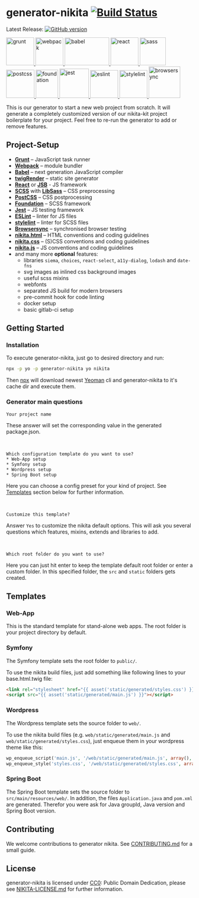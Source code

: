 # generator-nikita [![Build Status](https://secure.travis-ci.org/nikita-kit/generator-nikita.png?branch=master)](https://travis-ci.org/nikita-kit/generator-nikita)

Latest Release: [![GitHub version](https://badge.fury.io/gh/nikita-kit%2Fgenerator-nikita.png)](https://github.com/nikita-kit/generator-nikita/releases)

<a href="http://gruntjs.com/">
    <img height="75" src="https://cdn.rawgit.com/nikita-kit/generator-nikita/master/img/grunt.svg" alt="grunt">
</a>
<a href="https://webpack.js.org/">
    <img height="75" src="https://cdn.rawgit.com/nikita-kit/generator-nikita/master/img/webpack.svg" alt="webpack">
</a>
<a href="https://babeljs.io/">
    <img height="75" width="120" src="https://cdn.rawgit.com/nikita-kit/generator-nikita/master/img/babel.svg" alt="babel">
</a>
<a href="https://reactjs.org/">
    <img height="75" src="https://cdn.rawgit.com/nikita-kit/generator-nikita/master/img/react.svg" alt="react">
</a>
<a href="https://github.com/sass/node-sass">
    <img height="75" width="70" src="https://cdn.rawgit.com/nikita-kit/generator-nikita/master/img/node-sass.svg" alt="sass">
</a>
<a href="http://postcss.org/">
    <img height="76" src="https://cdn.rawgit.com/nikita-kit/generator-nikita/master/img/postcss.svg" alt="postcss">
</a>
<a href="https://foundation.zurb.com/sites.html">
    <img height="76" width="60" src="https://cdn.rawgit.com/nikita-kit/generator-nikita/master/img/foundation.svg" alt="foundation">
</a>
<a href="https://facebook.github.io/jest/">
    <img height="79" src="https://cdn.rawgit.com/nikita-kit/generator-nikita/master/img/jest.svg" alt="jest">
</a>
<a href="http://eslint.org/">
    <img height="75" src="https://cdn.rawgit.com/nikita-kit/generator-nikita/master/img/eslint.svg" alt="eslint">
</a>
<a href="https://stylelint.io/">
    <img height="75" src="https://cdn.rawgit.com/nikita-kit/generator-nikita/master/img/stylelint.svg" alt="stylelint">
</a>
<a href="https://browsersync.io/">
    <img height="85" src="https://cdn.rawgit.com/nikita-kit/generator-nikita/master/img/browsersync.svg" alt="browsersync">
</a>


This is our generator to start a new web project from scratch.
It will generate a completely customized version of our nikita-kit project boilerplate for your project.
Feel free to re-run the generator to add or remove features.


## Project-Setup

- [__Grunt__](http://gruntjs.com/) – JavaScript task runner
- [__Webpack__](https://webpack.js.org/) – module bundler
- [__Babel__](https://babeljs.io/) – next generation JavaScript compiler
- [__twigRender__](https://github.com/stefanullinger/grunt-twig-render) – static site generator
- [__React__](https://reactjs.org/) or [__JSB__](https://github.com/DracoBlue/jsb/) - JS framework
- [__SCSS__](http://sass-lang.com/) with [__LibSass__](http://libsass.org/) – CSS preprocessing
- [__PostCSS__](http://postcss.org/) – CSS postprocessing
- [__Foundation__](https://foundation.zurb.com/sites.html) – SCSS framework
- [__Jest__](https://facebook.github.io/jest/) – JS testing framework
- [__ESLint__](http://eslint.org/) – linter for JS files
- [__stylelint__](https://stylelint.io/) – linter for SCSS files
- [__Browsersync__](https://browsersync.io/) – synchronised browser testing
- [__nikita.html__](https://github.com/nikita-kit/nikita-html) – HTML conventions and coding guidelines
- [__nikita.css__](https://github.com/nikita-kit/nikita-css) – (S)CSS conventions and coding guidelines
- [__nikita.js__](https://github.com/nikita-kit/nikita-js) – JS conventions and coding guidelines
- and many more **optional** features:
  - libraries `siema`, `choices`, `react-select`, `a11y-dialog`, `lodash` and `date-fns`
  - svg images as inlined css background images
  - useful scss mixins
  - webfonts
  - separated JS build for modern browsers
  - pre-commit hook for code linting
  - docker setup
  - basic gitlab-ci setup


## Getting Started

### Installation

To execute generator-nikita, just go to desired directory and run:

```bash
npx -p yo -p generator-nikita yo nikita
```

Then [npx](https://www.npmjs.com/package/npx) will download newest [Yeoman](http://yeoman.io/) cli
and generator-nikita to it's cache dir and execute them. 


### Generator main questions

```
Your project name
```

These answer will set the corresponding value in the generated package.json.

&nbsp;

```
Which configuration template do you want to use?
* Web-App setup
* Symfony setup
* Wordpress setup
* Spring Boot setup
```

Here you can choose a config preset for your kind of project.
See [Templates](#templates) section below for further information.

&nbsp;

```
Customize this template?
```

Answer `Yes` to customize the nikita default options.
This will ask you several questions which features, mixins, extends and libraries to add.

&nbsp;

```
Which root folder do you want to use?
```

Here you can just hit enter to keep the template default root folder or enter a custom folder.
In this specified folder, the `src` and `static` folders gets created.


## Templates

### Web-App

This is the standard template for stand-alone web apps. The root folder is your project directory by default.


### Symfony

The Symfony template sets the root folder to `public/`.

To use the nikita build files, just add something like following lines to your base.html.twig file:
```html
<link rel="stylesheet" href="{{ asset('static/generated/styles.css') }}" />
<script src="{{ asset('static/generated/main.js') }}"></script>
```

### Wordpress

The Wordpress template sets the source folder to `web/`.

To use the nikita build files (e.g. `web/static/generated/main.js` and `web/static/generated/styles.css`), just enqueue them in your wordpress theme like this:
```php
wp_enqueue_script('main.js', '/web/static/generated/main.js', array(), '1.0', false);
wp_enqueue_style('styles.css', '/web/static/generated/styles.css', array(), '1.0', 'all');
```

### Spring Boot

The Spring Boot template sets the source folder to `src/main/resources/web/`.
In addition, the files `Application.java` and `pom.xml` are generated.
Therefor you were ask for Java groupId, Java version and Spring Boot version.


## Contributing

We welcome contributions to generator nikita. See [CONTRIBUTING.md](CONTRIBUTING.md) for a small guide.


## License

generator-nikita is licensed under [CC0](http://creativecommons.org/publicdomain/zero/1.0/): Public Domain Dedication, please see
[NIKITA-LICENSE.md](NIKITA-LICENSE.md) for further information.

